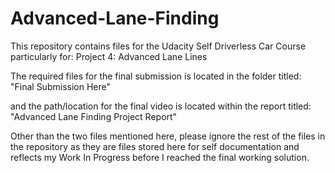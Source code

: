 # Advanced-Lane-Finding

This repository contains files for the Udacity Self Driverless Car Course particularly for:
Project 4: Advanced Lane Lines

The required files for the final submission is located in the folder titled:
"Final Submission Here"

and the path/location for the final video is located within the report titled:
"Advanced Lane Finding Project Report"

Other than the two files mentioned here, please ignore the rest of the files in the repository as they are files
stored here for self documentation and reflects my Work In Progress before I reached the final working solution.

